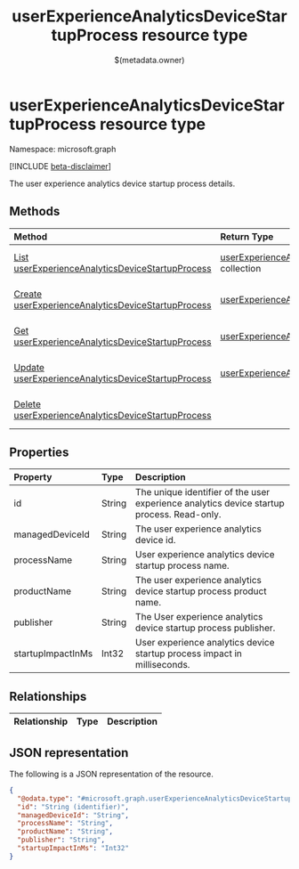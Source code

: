 ﻿---
title: "userExperienceAnalyticsDeviceStartupProcess resource type"
description: "The user experience analytics device startup process details."
localization_priority: Normal
author: "$(metadata.owner)"
ms.prod: "microsoft-identity-platform"
doc_type: "resourcePageType"
---

# userExperienceAnalyticsDeviceStartupProcess resource type

Namespace: microsoft.graph

[!INCLUDE [beta-disclaimer](../../includes/beta-disclaimer.md)]

The user experience analytics device startup process details.

## Methods

| Method                                                                                                                    | Return Type                                                                                                     | Description                                                                                |
| :------------------------------------------------------------------------------------------------------------------------ | :-------------------------------------------------------------------------------------------------------------- | :----------------------------------------------------------------------------------------- |
| [List userExperienceAnalyticsDeviceStartupProcess](../api/intune-userexperienceanalyticsdevicestartupprocess-list.md)     | [userExperienceAnalyticsDeviceStartupProcess](intune-userExperienceAnalyticsDeviceStartupProcess.md) collection | List properties and relationships of a userExperienceAnalyticsDeviceStartupProcess object. |
| [Create userExperienceAnalyticsDeviceStartupProcess](../api/intune-userexperienceanalyticsdevicestartupprocess-create.md) | [userExperienceAnalyticsDeviceStartupProcess](intune-userExperienceAnalyticsDeviceStartupProcess.md)            | Create a new userExperienceAnalyticsDeviceStartupProcess object.                           |
| [Get userExperienceAnalyticsDeviceStartupProcess](../api/intune-userexperienceanalyticsdevicestartupprocess-get.md)       | [userExperienceAnalyticsDeviceStartupProcess](intune-userExperienceAnalyticsDeviceStartupProcess.md)            | Read properties and relationships of a userExperienceAnalyticsDeviceStartupProcess object. |
| [Update userExperienceAnalyticsDeviceStartupProcess](../api/intune-userexperienceanalyticsdevicestartupprocess-update.md) | [userExperienceAnalyticsDeviceStartupProcess](intune-userExperienceAnalyticsDeviceStartupProcess.md)            | Update the properties of a userExperienceAnalyticsDeviceStartupProcess object.             |
| [Delete userExperienceAnalyticsDeviceStartupProcess](../api/intune-userexperienceanalyticsdevicestartupprocess-delete.md) |                                                                                                                 | Delete a userExperienceAnalyticsDeviceStartupProcess object.                               |

## Properties

| Property          | Type   | Description                                                                               |
| :---------------- | :----- | :---------------------------------------------------------------------------------------- |
| id                | String | The unique identifier of the user experience analytics device startup process. Read-only. |
| managedDeviceId   | String | The user experience analytics device id.                                                  |
| processName       | String | User experience analytics device startup process name.                                    |
| productName       | String | The user experience analytics device startup process product name.                        |
| publisher         | String | The User experience analytics device startup process publisher.                           |
| startupImpactInMs | Int32  | User experience analytics device startup process impact in milliseconds.                  |

## Relationships

| Relationship | Type | Description |
| :----------- | :--- | :---------- |

## JSON representation

The following is a JSON representation of the resource.

<!-- {
  "blockType": "resource",
  "keyProperty": "id",
  "@odata.type": "microsoft.graph.userExperienceAnalyticsDeviceStartupProcess",
  "baseType": "microsoft.graph.entity",
  "openType": False
}
-->

```json
{
  "@odata.type": "#microsoft.graph.userExperienceAnalyticsDeviceStartupProcess",
  "id": "String (identifier)",
  "managedDeviceId": "String",
  "processName": "String",
  "productName": "String",
  "publisher": "String",
  "startupImpactInMs": "Int32"
}
```